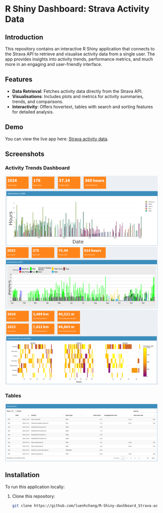 # R Shiny Dashboard: Strava Activity Data

## Introduction
This repository contains an interactive R Shiny application that connects to the Strava API to retrieve and visualise activity data from a single user. The app provides insights into activity trends, performance metrics, and much more in an engaging and user-friendly interface.

## Features
- **Data Retrieval**: Fetches activity data directly from the Strava API.
- **Visualisations**: Includes plots and metrics for activity summaries, trends, and comparisons.
- **Interactivity**: Offers hovertext, tables with search and sorting features for detailed analysis.

## Demo
You can view the live app here: [Strava activity data](https://luenhchang.shinyapps.io/Strava-activity-data/).

## Screenshots
### Activity Trends Dashboard
![Active hours 2024](https://github.com/luenhchang/R-Shiny-dashboard_Strava-activity-data/blob/main/app-printscreens/moving-time-2024.png)
![Active hours 2023](https://github.com/luenhchang/R-Shiny-dashboard_Strava-activity-data/blob/main/app-printscreens/moving-time-2023.png)
![Ride data](https://github.com/luenhchang/R-Shiny-dashboard_Strava-activity-data/blob/main/app-printscreens/Ride-2023-2024.png)

### Tables
![Active hours](https://github.com/luenhchang/R-Shiny-dashboard_Strava-activity-data/blob/main/app-printscreens/table_active-hours.png)

## Installation
To run this application locally:
1. Clone this repository:
   ```bash
   git clone https://github.com/luenhchang/R-Shiny-dashboard_Strava-activity-data.git
